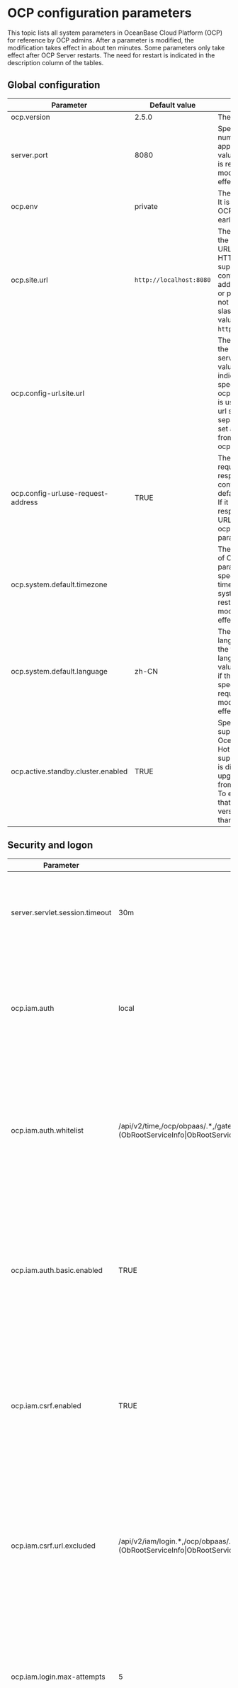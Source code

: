 OCP configuration parameters
=================================================

This topic lists all system parameters in OceanBase Cloud Platform (OCP) for reference by OCP admins. After a parameter is modified, the modification takes effect in about ten minutes. Some parameters only take effect after OCP Server restarts. The need for restart is indicated in the description column of the tables.

Global configuration
-----------------------------------------



|           **Parameter**            |   **Default value**   |                                                                                                                           **Description**                                                                                                                           |
|------------------------------------|-----------------------|---------------------------------------------------------------------------------------------------------------------------------------------------------------------------------------------------------------------------------------------------------------------|
| ocp.version                        | 2.5.0                 | The version of OCP.                                                                                                                                                                                                                                                 |
| server.port                        | 8080                  | Specifies the port number of an application. Default value: 8080. A restart is required for a modification to take effect.                                                                                                                                          |
| ocp.env                            | private               | The OCP environment. It is compatible with OCP V2.3.x and earlier.                                                                                                                                                                                                  |
| ocp.site.url                       | `http://localhost:8080` | The URL for accessing the OCP website. The URL must start with HTTP. HTTPS is not supported. It must contain the virtual IP address, domain name, or port number. It must not end with a forward slash (/). Example value: `http://localhost:8080`.                   |
| ocp.config-url.site.url            |                       | The URL for accessing the OCP config url service. The default value is empty, indicating that the URL specified for the ocp.site.url parameter is used. If the config url service is deployed separately, you must set a value different from that of ocp.site.url. |
| ocp.config-url.use-request-address | TRUE                  | The URL for the requests used by responses in the config url service. The default value is TRUE. If it is set to FALSE, responses will use the URL specified for the ocp.config-url.site.url parameter.                                                             |
| ocp.system.default.timezone        |                       | The default time zone of OCP. If this parameter is not specified, the default time zone of the system is used. A restart is required for a modification to take effect.                                                                                             |
| ocp.system.default.language        | zh-CN                 | The system default language, which is not the frontend display language. The default value of zh-CN is used if this parameter is not specified. A restart is required for a modification to take effect.                                                            |
| ocp.active.standby.cluster.enabled | TRUE                  | Specifies whether to support hot backup for OceanBase Database. Hot backup is supported by default. It is disabled when OCP upgrades to V2.4.x from an earlier version. To enable it, make sure that the OBProxy version is not earlier than V1.7.2.                |



Security and logon
---------------------------------------



|            **Parameter**             |                                                                                                             **Default value**                                                                                                             |                                                                                                                                **Description**                                                                                                                                 |
|--------------------------------------|-------------------------------------------------------------------------------------------------------------------------------------------------------------------------------------------------------------------------------------------|--------------------------------------------------------------------------------------------------------------------------------------------------------------------------------------------------------------------------------------------------------------------------------|
| server.servlet.session.timeout       | 30m                                                                                                                                                                                                                                       | The timeout value for session logons and sessions. Default value: 30m. Minimum value: 60s. If no unit is specified, the default unit of second is used.                                                                                                                        |
| ocp.iam.auth                         | local                                                                                                                                                                                                                                     | Web logon option. Valid values: local (for OCP accounts in the local MetaDB) and buc (for Alibaba Group employee accounts). Default value: local. A restart is required for a modification to take effect.                                                                     |
| ocp.iam.auth.whitelist               | /api/v2/time,/ocp/obpaas/.\*,/gateway.do,.\*Action=(ObRootServiceInfo\|ObRootServiceRegister\|ObIDCRegionInfo\|GetObProxyConfig\|AllocateClusterIdByNameAndIdx\|DeleteObRootServiceInfoByClusterName\|GetObRootServiceInfoUrlTemplate).\* | The whitelist for API operations that do not require a password. It is a string that consists of API URLs, separated with commas. Regular expressions are supported. Default value: /api/v2/time. A restart is required for a modification to take effect.                     |
| ocp.iam.auth.basic.enabled           | TRUE                                                                                                                                                                                                                                      | Specifies whether to enable the Basic Auth logon mode, which is generally used by clients such as applications and SDKs. Default value: TRUE. You can enable this feature at the same time as ocp.iam.auth. A restart is required for a modification to take effect.           |
| ocp.iam.csrf.enabled                 | TRUE                                                                                                                                                                                                                                      | Specifies whether to enable protection against cross-site request forgery (CSRF). We recommend that you enable this feature for web-based logons. Default value: TRUE. A restart is required for a modification to take effect.                                                |
| ocp.iam.csrf.url.excluded            | /api/v2/iam/login.\*,/ocp/obpaas/.\*,/gateway.do,.\*Action=(ObRootServiceInfo\|ObRootServiceRegister\|ObIDCRegionInfo\|GetObProxyConfig\|AllocateClusterIdByNameAndIdx\|DeleteObRootServiceInfoByClusterName).\*                          | The list of URLs for which CSRF protection is skipped. Regular expressions are supported. Default value: /api/v2/iam/login.\*. This parameter only takes effect when CSRF protection is enabled. The URL is a complete string that contains the path and the query parameters. |
| ocp.iam.login.max-attempts           | 5                                                                                                                                                                                                                                         | The maximum number of consecutive unsuccessful logon attempts allowed. When this threshold is exceeded, the client IP address is temporarily blocked. Default value: 5.                                                                                                        |
| ocp.iam.login.lockout-minutes        | 30                                                                                                                                                                                                                                        | The amount of time a client IP address is blocked after the maximum number of unsuccessful logon attempts is exceeded. Default value: 30. Unit: minutes.                                                                                                                       |
| ocp.iam.login.client.max-attempts    | 20                                                                                                                                                                                                                                        | The maximum number of consecutive logon attempts allowed for a client. When this threshold is exceeded, the client IP address is temporarily blocked. Default value: 20                                                                                                        |
| ocp.iam.login.client.lockout-minutes | 10                                                                                                                                                                                                                                        | The amount of time a client IP address is blocked after the maximum number of logon attempts is exceeded. Default value: 10. Unit: minutes.                                                                                                                                    |



OCP MetaDB connections
-------------------------------------------



|              **Parameter**              |  **Default value**  |                                                                                                                    **Description**                                                                                                                     |
|-----------------------------------------|---------------------|--------------------------------------------------------------------------------------------------------------------------------------------------------------------------------------------------------------------------------------------------------|
| spring.datasource.druid.name            | metadb-connect-pool | The name of the Druid connection pool of **MetaDB** . A restart is required for a modification to take effect.                                                                                                                      |
| spring.datasource.druid.initialSize     | 10                  | The number of physical connections created upon initialization. A restart is required for a modification to take effect.                                                                                                                               |
| spring.datasource.druid.minIdle         | 2                   | The minimum connection pool size. A restart is required for a modification to take effect.                                                                                                                                                             |
| spring.datasource.druid.maxActive       | 100                 | The maximum connection pool size. A restart is required for a modification to take effect.                                                                                                                                                             |
| spring.datasource.druid.testWhileIdle   | TRUE                | We recommend that you set this parameter to **TRUE** , because it enhances security without affecting performance. Tests when you apply for a connection. A restart is required for a modification to take effect.                                     |
| spring.datasource.druid.keepAlive       | TRUE                | For connections within the number of minIdle in the connection pool, if the idle time exceeds minEvictableIdleTimeMillis (default value: 1800 seconds), the keepAlive operation is performed. A restart is required for a modification to take effect. |
| spring.datasource.druid.validationQuery | SELECT 1 FROM DUAL  | A SQL statement used to verify whether a connection is valid. A restart is required for a modification to take effect.                                                                                                                                 |
| spring.datasource.druid.maxWait         | 2000                | The maximum wait time for obtaining a connection. Unit: milliseconds. A restart is required for a modification to take effect.                                                                                                                         |
| spring.datasource.druid.keepAlive       | TRUE                | For connections within the number of minIdle in the connection pool, if the idle time exceeds minEvictableIdleTimeMillis (default value: 1800 seconds), the keepAlive operation is performed. A restart is required for a modification to take effect. |



OCP MonitorDB connections
----------------------------------------------



|            **Parameter**            |               **Default value**                |                                                                                                                      **Description**                                                                                                                       |
|-------------------------------------|------------------------------------------------|------------------------------------------------------------------------------------------------------------------------------------------------------------------------------------------------------------------------------------------------------------|
| ocp.monitorDB.host                  | 10.101.194.179                                 | The name of the MonitorDB host.                                                                                                                                                                                                                            |
| ocp.monitorDB.port                  | 2888                                           | The port of the MonitorDB.                                                                                                                                                                                                                                 |
| ocp.monitorDB.database              |                                                | The database name of MonitorDB.                                                                                                                                                                                                                            |
| ocp.monitorDB.password              | root                                           | The password of MonitorDB.                                                                                                                                                                                                                                 |
| ocp.monitorDB.username              | root@ocp_meta#obocp                            | The username of MonitorDB.                                                                                                                                                                                                                                 |
| ocp.monitorDB.driverClassName       | com.alipay.oceanbase.obproxy.mysql.jdbc.Driver | The jdbc driver. A restart is required for a modification to take effect.                                                                                                                                                                                  |
| ocp.monitorDB.druid.name            | monitorDB-connect-pool                         | The name of the Druid connection pool. A restart is required for a modification to take effect.                                                                                                                                                            |
| ocp.monitorDB.druid.initialSize     | 10                                             | The number of physical connections created upon initialization. A restart is required for a modification to take effect.                                                                                                                                   |
| ocp.monitorDB.druid.minIdle         | 2                                              | The minimum connection pool size. A restart is required for a modification to take effect.                                                                                                                                                                 |
| ocp.monitorDB.druid.maxActive       | 100                                            | The maximum connection pool size. A restart is required for a modification to take effect.                                                                                                                                                                 |
| ocp.monitorDB.druid.testWhileIdle   | TRUE                                           | We recommend that you set this parameter to TRUE, because it enhances security without affecting performance. Tests when you apply for a connection. A restart is required for a modification to take effect.                                              |
| ocp.monitorDB.druid.validationQuery | SELECT 1 FROM DUAL                             | A SQL statement used to verify whether a connection is valid. A restart is required for a modification to take effect.                                                                                                                                     |
| ocp.monitorDB.druid.maxWait         | 2000                                           | The maximum wait time for obtaining a connection. Unit: milliseconds. A restart is required for a modification to take effect.                                                                                                                             |
| ocp.monitorDB.druid.keepAlive       | TRUE                                           | For connections within the number of minIdle in the connection pool, if the idle time exceeds minEvictableIdleTimeMillis (default value: 1800 seconds), the keepAlive operation will be executed. A restart is required for a modification to take effect. |



Host
-------------------------



|                 **Parameter**                  | **Default value** |                                                                                                              **Description**                                                                                                               |
|------------------------------------------------|-------------------|--------------------------------------------------------------------------------------------------------------------------------------------------------------------------------------------------------------------------------------------|
| ocp.host.remote-command.default-timeout-millis | 30000             | The default timeout value for remote commands on the host. Unit: milliseconds.                                                                                                                                                             |
| ocp.host.remote-command.min-timeout-millis     | 30000             | The minimum timeout value for remote commands on the host. The actual timeout value will not be lower than this value. Unit: milliseconds.                                                                                                 |
| ocp.host.ssh-ping.max-delay-millis             | 3000              | The maximum time difference between the request and response for a whoami command sent by the OCP server through SSH. When the actual delay exceeds this value, some operations such as adding a host may be affected. Unit: milliseconds. |
| ocp.host.check.clock-diff.max-diff             | 500               | The maximum difference between the time of ocp server and that of remote servers. When the actual time difference exceeds this value, host management and monitoring can be affected. Unit: milliseconds.                                  |



Alerting
-----------------------------



|              **Parameter**              | **Default value** |                                                                                                         **Description**                                                                                                          |
|-----------------------------------------|-------------------|----------------------------------------------------------------------------------------------------------------------------------------------------------------------------------------------------------------------------------|
| ocp.alarm.send.once-timeout-ms          | 10000             | The timeout value for the delivery of a single alert.                                                                                                                                                                            |
| ocp.alarm.send.once-retry-times         | 3                 | The maximum number of retries for the delivery of a single alert.                                                                                                                                                                |
| ocp.alarm.send.batch-max                | 20                | The maximum number of new notifications that can be sent at a time.                                                                                                                                                              |
| ocp.alarm.send.retry-timeout-minutes    | 60                | Retry timeout value. A notification that exceeds this value will not be resent. Default value: 60. Unit: minutes.                                                                                                                |
| ocp.alarm.send.total-failed-retry-times | 3                 | The maximum number of retries after a notification fails to be sent.                                                                                                                                                             |
| ocp.alarm.send.total-timeout-seconds    | 60                | The timeout value for a notification sent by a single server.                                                                                                                                                                    |
| ocp.alarm.send.period.ms                | 2000              | The interval at which notifications are sent. A restart is required for a modification to take effect. Default value: 2000. Unit: milliseconds.                                                                                  |
| ocp.alarm.recover-message-template      |                   | Recovery message template for alert channels. The default value of this parameter is empty, meaning that the system-default template is used. If this parameter is specified, the specified value replaces the default template. |



Backup and recovery
----------------------------------------



|                     **Parameter**                      |                                         **Default value**                                          |                                                                                                                               **Description**                                                                                                                                |
|--------------------------------------------------------|----------------------------------------------------------------------------------------------------|------------------------------------------------------------------------------------------------------------------------------------------------------------------------------------------------------------------------------------------------------------------------------|
| backup.dbname.prefix                                   | backup                                                                                             | The custom prefix of the backup and recovery MetaDB. The default prefix is backup. After you modify this parameter, the new prefix will be used for new databases created during the initialization or upgrade of OCP, and the prefix of existing databases are not changed. |
| ocp.backup.agent.relation.file.full-path.name          | #{systemProperties'user.home'.concat('/ocp-server/etc/backup_agent_ob_relations_config.yaml')} | Describes the version of the backup and recovery module, the MetaDB that it depends on, and its matching relationship with the version of the OceanBase cluster.                                                                                                             |
| ocp.backup.alarm.backup-data-retention-days            | 7                                                                                                  | The number of days for which backup data is retained.                                                                                                                                                                                                                        |
| ocp.backup.alarm.backup-liboblog-expire-days           | 7                                                                                                  | The number of days for which the backup liboblog is retained.                                                                                                                                                                                                                |
| ocp.backup.alarm.last-data-backup-max-interval-minutes | 1440                                                                                               | The period to check for failed baseline backup tasks. Default value: 1440 (one day). Unit: minutes.                                                                                                                                                                          |
| ocp.backup.alarm.inc-backup-delay-threshold            | 3600                                                                                               | The alert threshold for delays in incremental backup. Unit: seconds.                                                                                                                                                                                                         |
| ocp.backup.alarm.base-backup-last-finished-threshold   | 12960                                                                                              | The maximum interval between two baseline backup operations. Default value: 12960 (nine days). Unit: minutes.                                                                                                                                                                |
| ocp.backup.alarm.base-backup-timeout                   | 10                                                                                                 | The timeout value for the scheduling of baseline backup. Unit: minutes.                                                                                                                                                                                                      |
| ocp.backup.storage.collect.task.timeout                | 9000                                                                                               | The timeout value for each directory storage collection task during backup and recovery.                                                                                                                                                                                     |
| ocp.backup.storage.collect.rpc.timeout                 | 3000                                                                                               | The timeout value for each remote procedure call (RPC) during a storage collection task of backup and recovery. This parameter is used when a storage collection task requires more than one RPC.                                                                            |
| ocp.backup.storage.collect.max.retry.times             | 2                                                                                                  | The maximum number of retries for each storage collection task during backup and recovery.                                                                                                                                                                                   |



OCP-Agent and OB-Agent
-------------------------------------------



|     **Parameter**     |                   **Default value**                   |           **Description**            |
|-----------------------|-------------------------------------------------------|--------------------------------------|
| ocp.agent.rpc.port    | 62888                                                 | OCP-Agent server port, used by RPCs. |
| ocp.ob-agent.version  | t-oceanbase-ob-agent-2.4.0-1884988.alios7.x86_64.rpm  | OB-Agent version.                    |
| ocp.ocp-agent.version | t-oceanbase-ocp-agent-2.4.0-1884049.alios7.x86_64.rpm | OCP-Agent version.                   |



OBProxy connections
----------------------------------------



|             **Parameter**              | **Default value** |                                                      **Description**                                                       |
|----------------------------------------|-------------------|----------------------------------------------------------------------------------------------------------------------------|
| ocp.system.obproxy.address             | localhost         | The address of OBProxy, used for connecting to OceanBase clusters.                                                         |
| ocp.system.obproxy.metadb.cluster-name | obdv1             | The cluster in which OBProxy MetaDB is located. This parameter can be ignored if the deployed OBProxy does not use MetaDB. |
| ocp.system.obproxy.metadb.database     | obproxy           | The database name of OBProxy MetaDB. This parameter can be ignored if the deployed OBProxy does not use MetaDB.            |
| ocp.system.obproxy.metadb.user         | root@obproxy      | The OBProxy MetaDB user. This parameter can be ignored if the deployed OBProxy does not use MetaDB.        |
| ocp.system.obproxy.port                | 2883              | The port of OBProxy, used for connecting to OceanBase clusters.                                                            |



Background tasks and scheduling
----------------------------------------------------



|            **Parameter**             | **Default value** |                                                                                   **Description**                                                                                   |
|--------------------------------------|-------------------|-------------------------------------------------------------------------------------------------------------------------------------------------------------------------------------|
| ocp.task.executor.core-pool-size     | 16                | The core thread pool size for task execution threads. Default value: 16. A restart is required for a modification to take effect.                                                   |
| ocp.task.executor.keep-alive-seconds | 120               | The amount of time to keep idle sessions in the thread pool for task execution threads. A restart is required for a modification to take effect. Default value: 120. Unit: seconds. |
| ocp.task.executor.max-pool-size      | 64                | The maximum size of the thread pool for task execution thread. Default value: 64. A restart is required for a modification to take effect.                                          |
| ocp.task.executor.queue-capacity     | 1000              | The size of the thread queue for tasks execution. Default value: 1000. A restart is required for a modification to take effect.                                                     |



OceanBase remote connection management
-----------------------------------------------------------



|                **Parameter**                 | **Default value** |                                                      **Description**                                                       |
|----------------------------------------------|-------------------|----------------------------------------------------------------------------------------------------------------------------|
| obsdk.connectors.cache.cleanup.period.second | 300               | The time interval at which obsdk cleans the cache of connectors. Valid values: 30-1800. Default value: 300. Unit: seconds. |
| obsdk.connectors.cache.max.idle.second       | 3600              | The expiration time for idle obsdk connectors. Valid values: 300-18000. Default value: 3600. Unit: seconds.                |
| obsdk.connectors.cache.size                  | 50                | The obsdk connector cache size. Valid values: 5-100. Default value: 50.                                                    |
| obsdk.connectors.print.sql                   | TRUE              | Specifies whether to print SQL statements in obsdk. Default value: TRUE.                                                   |
| obsdk.connectors.slow.query.threshold.millis | 1000              | The threshold for slow queries in obsdk. Default value: 1000. Unit: milliseconds.                                          |
| obsdk.ob.connection.mode                     | proxy             | Specifies the method to connect to OceanBase. Valid values: proxy or direct. Default value: proxy.                         |



Log
------------------------



|          **Parameter**          |       **Default value**       |                                                                                                                         **Description**                                                                                                                         |
|---------------------------------|-------------------------------|-----------------------------------------------------------------------------------------------------------------------------------------------------------------------------------------------------------------------------------------------------------------|
| logging.file                    | ${user.home}/logs/ocp/ocp.log | The complete log file name, which contains the absolute path and the file name. System environment variables in Linux and MacOS, such as ${HOME}, and Java system variables, such as ${user.home}, are supported. Default value: ${user.home}/logs/ocp/ocp.log. |
| logging.file.max-history        | 100                           | The maximum number of archived log files to keep. This parameter is used after logging.file is configured.                                                                                                                                                      |
| logging.file.max-size           | 100MB                         | The size of a log file, such as 30MB or 1GB. This parameter is used after logging.file is configured. Default value: 100MB.                                                                                                                                     |
| logging.level.com.alipay.ocp    | INFO                          | The log level of OCP. Default value: INFO.                                                                                                                                                                                                                      |
| logging.level.org.hibernate.SQL | INFO                          | The log level of SQL statements in the Spring framework. Default value: INFO.                                                                                                                                                                                   |
| logging.level.web               | INFO                          | The log level of the Spring web framework. Default value: INFO.                                                                                                                                                                                                 |



File management
------------------------------------



|             **Parameter**              |                      **Default value**                       |                                              **Description**                                               |
|----------------------------------------|--------------------------------------------------------------|------------------------------------------------------------------------------------------------------------|
| ocp.file.local.dir                     | #{systemProperties\['user.home'\].concat('/data/files')}     | The local storage path of files in the OCP file module.                                                    |
| ocp.file.local.built-in.dir            | #{systemProperties\['user.home'\].concat('/ocp-server/lib')} | The local storage path of built-in files in the file module of OCP.                                        |
| ocp.file.default-block-split-size      | 1048576                                                      | The default size of a file block in the file module of OCP. Default value: 1048576 (1 MB). Unit: bytes.    |
| ocp.file.max-concurrent-count          | 16                                                           | The maximum concurrency for file processing on a single node in the file module of OCP. Default value: 16. |
| ocp.file.try-lock-timeout-milliseconds | 10000                                                        | The lock overtime for a single node in the file module of OCP. Default value: 10000. Unit: milliseconds.   |



Throttling
-------------------------------



|                  **Parameter**                  | **Default value** |                                                                      **Description**                                                                       |
|-------------------------------------------------|-------------------|------------------------------------------------------------------------------------------------------------------------------------------------------------|
| ocp.iam.rate-limit.enabled                      | TRUE              | Specifies whether throttling is enabled on the global level. This parameter can be dynamically enabled and disabled.                                       |
| ocp.iam.rate-limit.internal-api.connect.timeout | 1000              | The connection timeout value for calls made to the internal throttling APIs. A restart is required for a modification to take effect. Unit: milliseconds.  |
| ocp.iam.rate-limit.internal-api.read.timeout    | 1000              | The read timeout value for calls made to the internal throttling APIs. A restart is required for a modification to take effect. Unit: milliseconds.        |
| ocp.iam.rate-limit.task.schedule.period         | 3                 | The scheduling cycle of primary and secondary role management tasks in throttling. A restart is required for a modification to take effect. Unit: seconds. |
| ocp.iam.rate-limit.on-user.enabled              | TRUE              | Specifies whether throttling applies to users. This parameter can be dynamically enabled and disabled.                                                     |
